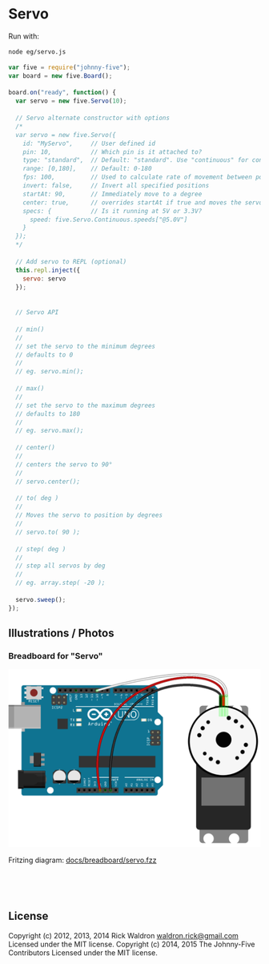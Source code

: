 <!--remove-start-->

# Servo





Run with:
```bash
node eg/servo.js
```

<!--remove-end-->

```javascript
var five = require("johnny-five");
var board = new five.Board();

board.on("ready", function() {
  var servo = new five.Servo(10);

  // Servo alternate constructor with options
  /*
  var servo = new five.Servo({
    id: "MyServo",     // User defined id
    pin: 10,           // Which pin is it attached to?
    type: "standard",  // Default: "standard". Use "continuous" for continuous rotation servos
    range: [0,180],    // Default: 0-180
    fps: 100,          // Used to calculate rate of movement between positions
    invert: false,     // Invert all specified positions
    startAt: 90,       // Immediately move to a degree
    center: true,      // overrides startAt if true and moves the servo to the center of the range
    specs: {           // Is it running at 5V or 3.3V?
      speed: five.Servo.Continuous.speeds["@5.0V"]
    }
  });
  */

  // Add servo to REPL (optional)
  this.repl.inject({
    servo: servo
  });


  // Servo API

  // min()
  //
  // set the servo to the minimum degrees
  // defaults to 0
  //
  // eg. servo.min();

  // max()
  //
  // set the servo to the maximum degrees
  // defaults to 180
  //
  // eg. servo.max();

  // center()
  //
  // centers the servo to 90°
  //
  // servo.center();

  // to( deg )
  //
  // Moves the servo to position by degrees
  //
  // servo.to( 90 );

  // step( deg )
  //
  // step all servos by deg
  //
  // eg. array.step( -20 );

  servo.sweep();
});

```


## Illustrations / Photos


### Breadboard for "Servo"



![docs/breadboard/servo.png](breadboard/servo.png)<br>

Fritzing diagram: [docs/breadboard/servo.fzz](breadboard/servo.fzz)

&nbsp;





&nbsp;

<!--remove-start-->

## License
Copyright (c) 2012, 2013, 2014 Rick Waldron <waldron.rick@gmail.com>
Licensed under the MIT license.
Copyright (c) 2014, 2015 The Johnny-Five Contributors
Licensed under the MIT license.

<!--remove-end-->
